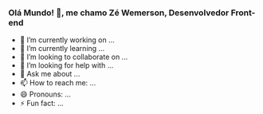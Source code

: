 ### Olá Mundo! 👋, me chamo Zé Wemerson, Desenvolvedor Front-end 



- 🔭 I’m currently working on ...
- 🌱 I’m currently learning ...
- 👯 I’m looking to collaborate on ...
- 🤔 I’m looking for help with ...
- 💬 Ask me about ...
- 📫 How to reach me: ...
- 😄 Pronouns: ...
- ⚡ Fun fact: ...

<image src="https://i.imgur.com/hGVSWzr.png" x="9" y="7" width="14" height="14" xlink:href="data:image/svg+xml;base64,PHN2ZyBmaWxsPSJ3aGl0ZSIgcm9sZT0iaW1nIiB2aWV3Qm94PSIwIDAgMjQgMjQiIHhtbG5zPSJodHRwOi8vd3d3LnczLm9yZy8yMDAwL3N2ZyI+PHRpdGxlPkdtYWlsPC90aXRsZT48cGF0aCBkPSJNMjQgNS40NTd2MTMuOTA5YzAgLjkwNC0uNzMyIDEuNjM2LTEuNjM2IDEuNjM2aC0zLjgxOVYxMS43M0wxMiAxNi42NGwtNi41NDUtNC45MXY5LjI3M0gxLjYzNkExLjYzNiAxLjYzNiAwIDAgMSAwIDE5LjM2NlY1LjQ1N2MwLTIuMDIzIDIuMzA5LTMuMTc4IDMuOTI3LTEuOTY0TDUuNDU1IDQuNjQgMTIgOS41NDhsNi41NDUtNC45MSAxLjUyOC0xLjE0NUMyMS42OSAyLjI4IDI0IDMuNDM0IDI0IDUuNDU3eiIvPjwvc3ZnPg=="/>

